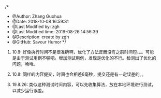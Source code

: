 /*
* @Author: Zhang Guohua
* @Date:   2018-10-08 16:59:31
* @Last Modified by:   zgh
* @Last Modified time: 2019-08-26 14:56:39
* @Description: create by zgh
* @GitHub: Savour Humor
*/

1. 10.8: 好像执行时间不是很准确啊，优化了方法反而没有之前时间短。。。可能是由于测试用例不够吧。增加测试用例，发现是优化的不行。检测出了优化的问题，哈哈。
    
2. 10.8: 同样的内容提交，时间也会相差8毫秒，提交还是有一定误差的。。
3. 19.8.26: 类似这种测试时间内容，可以先收集算法，放在本地环境进行测试，以减少运行误差。
